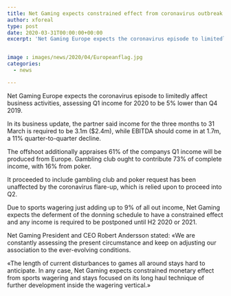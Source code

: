 ```yaml
---
title: Net Gaming expects constrained effect from coronavirus outbreak
author: xforeal 
type: post
date: 2020-03-31T00:00:00+00:00
excerpt: 'Net Gaming Europe expects the coronavirus episode to limitedly affect business activities, evaluating Q1 income for 2020 to be 5&amp;percnt; lower than Q4 2019 '


image : images/news/2020/04/Europeanflag.jpg
categories:
  - news

---
```

Net Gaming Europe expects the coronavirus episode to limitedly affect business activities, assessing Q1 income for 2020 to be 5&percnt; lower than Q4 2019. 

In its business update, the partner said income for the three months to 31 March is required to be 3.1m ($2.4m), while EBITDA should come in at 1.7m, a 11&percnt; quarter-to-quarter decline. 

The offshoot additionally appraises 61&percnt; of the companys Q1 income will be produced from Europe. Gambling club ought to contribute 73&percnt; of complete income, with 16&percnt; from poker. 

It proceeded to include gambling club and poker request has been unaffected by the coronavirus flare-up, which is relied upon to proceed into Q2. 

Due to sports wagering just adding up to 9&percnt; of all out income, Net Gaming expects the deferment of the donning schedule to have a constrained effect and any income is required to be postponed until H2 2020 or 2021. 

Net Gaming President and CEO Robert Andersson stated: &#171;We are constantly assessing the present circumstance and keep on adjusting our association to the ever-evolving conditions. 

&#171;The length of current disturbances to games all around stays hard to anticipate. In any case, Net Gaming expects constrained monetary effect from sports wagering and stays focused on its long haul technique of further development inside the wagering vertical.&#187;